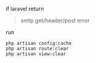 if laravel return 
> smtp get/header/post error 

run 
```
php artisan config:cache
php artisan route:clear
php artisan view:clear
```







